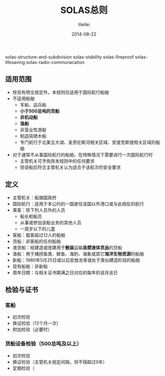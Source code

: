 ﻿---
layout: post
title: SOLAS总则 
categories: [公约法规]
tags: [solas]

author: lileilei
date: 2014-08-22
---

solas-structure-and-subdivision
solas-stability
solas-fireproof
solas-lifesaving
solas-radio-communacation

## 适用范围
+ 除另有明文规定外，本规则仅适用于国际航行船舶
+ 不适用船舶
  - 军船、运兵船
  - **小于500总吨的货船**
  - **非机动船**
  - **渔船**
  - 非营业性游艇
  - 制造简陋木船
  - 专门航行于北美五大湖、圣劳伦斯河相关区域、安提克斯提相关区域的船舶
+ 对于通常不从事国际航行的船舶，在特殊情况下需要进行一次国际航行时
  - 主管机关可予免除本规则中的任何要求
  - 但该船应符合主管机关认为适合于该航次的安全要求

## 定义
+ 主管机关：船旗国政府
+ 国际航行：适用于本公约的一国驶往该国以外港口或与此相反的航行
+ 乘客：除下列人员外的人员
  - 船长和船员
  - 从事或参加该船业务的其他人员
  - 一周岁以下的儿童
+ 客船：载客超过12人的船舶
+ 货船：非客船的任何船舶
+ 液货船：经建造或改建用于**散装**运输**易燃液体货品**的货船
+ 渔船：用于捕捞鱼类、鲸鱼、海豹、海象或其它**海洋生物资源**的船舶
+ 新船：1980年5月25日或以后安放龙骨或处于类似建造阶段的船舶
+ 现有船舶：非新船
+ 周年日期：与相关证书期满之日对应的每年的该月该日


## 检验与证书
### 客船
+ 初次检验
+ 换证检验（12个月一次）
+ 附加检验（必要时）

### 货船设备检验（500总吨及以上）
+ 初次检验
+ 换证检验（主管机关规定间隔，但不得超过5年）
+ 定期检验（
